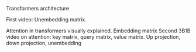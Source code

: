 Transformers architecture

First video:
Unembedding matrix.

Attention in transformers visually explained.
Embedding matrix
Second 3B1B video on attention: key matrix, query matrix, value matrix.
Up projection, down projection, unembedding
